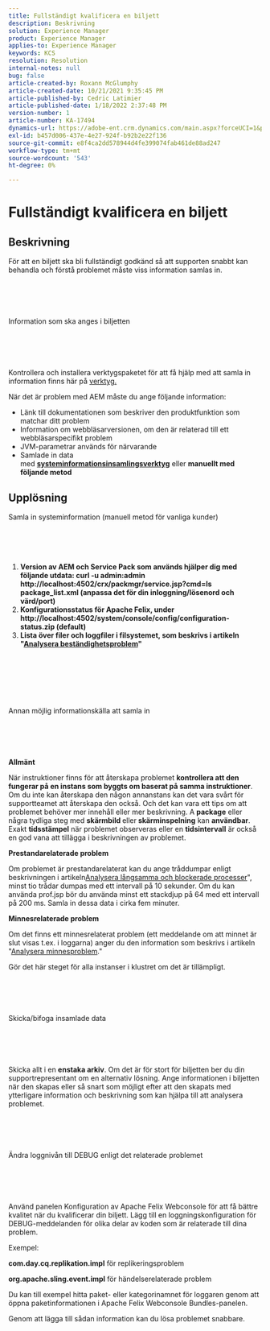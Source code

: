 ```yaml
---
title: Fullständigt kvalificera en biljett
description: Beskrivning
solution: Experience Manager
product: Experience Manager
applies-to: Experience Manager
keywords: KCS
resolution: Resolution
internal-notes: null
bug: false
article-created-by: Roxann McGlumphy
article-created-date: 10/21/2021 9:35:45 PM
article-published-by: Cedric Latimier
article-published-date: 1/18/2022 2:37:48 PM
version-number: 1
article-number: KA-17494
dynamics-url: https://adobe-ent.crm.dynamics.com/main.aspx?forceUCI=1&pagetype=entityrecord&etn=knowledgearticle&id=8e3243d7-b632-ec11-b6e5-000d3a5ba97a
exl-id: b457d006-437e-4e27-924f-b92b2e22f136
source-git-commit: e8f4ca2dd578944d4fe399074fab461de88ad247
workflow-type: tm+mt
source-wordcount: '543'
ht-degree: 0%

---
```


# Fullständigt kvalificera en biljett

## Beskrivning


För att en biljett ska bli fullständigt godkänd så att supporten snabbt kan behandla och förstå problemet måste viss information samlas in.
<br><br><br><br> <br><br>Information som ska anges i biljetten<br><br><br><br> <br><br>
Kontrollera och installera verktygspaketet för att få hjälp med att samla in information finns här på [verktyg.](https://helpx.adobe.com/experience-manager/kb/index/tools.html)

När det är problem med AEM måste du ange följande information:

- Länk till dokumentationen som beskriver den produktfunktion som matchar ditt problem
- Information om webbläsarversionen, om den är relaterad till ett webbläsarspecifikt problem
- JVM-parametrar används för närvarande
- Samlade in data med <b>[systeminformationsinsamlingsverktyg](https://helpx.adobe.com/experience-manager/kb/support-info-collector.html)</b> eller <b>manuellt med följande metod</b>



## Upplösning

Samla in systeminformation (manuell metod för vanliga kunder)<br><br><br><br> 
1. <b>Version av AEM och Service Pack som används hjälper dig med följande utdata: curl -u admin:admin http://localhost:4502/crx/packmgr/service.jsp?cmd=ls package_list.xml (anpassa det för din inloggning/lösenord och värd/port)</b>
2. <b>Konfigurationsstatus för Apache Felix, under http://localhost:4502/system/console/config/configuration-status.zip (default)</b>
3. <b>Lista över filer och loggfiler i filsystemet, som beskrivs i artikeln &quot;[Analysera beständighetsproblem](https://helpx.adobe.com/experience-manager/kb/AnalyzePersistenceProblems.html)&quot;</b>

<br><br><br><br> <br><br>Annan möjlig informationskälla att samla in<br><br><br><br> <br><br>
<b>Allmänt</b>

När instruktioner finns för att återskapa problemet <b>kontrollera att den fungerar på en instans som byggts om baserat på samma instruktioner</b>. Om du inte kan återskapa den någon annanstans kan det vara svårt för supportteamet att återskapa den också. Och det kan vara ett tips om att problemet behöver mer innehåll eller mer beskrivning.
A <b>package</b> eller några tydliga steg med <b>skärmbild </b>eller<b> skärminspelning</b> kan <b>användbar</b>. Exakt <b>tidsstämpel</b> när problemet observeras eller en <b>tidsintervall</b> är också en god vana att tillägga i beskrivningen av problemet.

<b>Prestandarelaterade problem</b>

Om problemet är prestandarelaterat kan du ange tråddumpar enligt beskrivningen i artikeln[Analysera långsamma och blockerade processer](https://helpx.adobe.com/experience-manager/kb/AnalyzeSlowAndBlockedProcesses.html)&quot;, minst tio trådar dumpas med ett intervall på 10 sekunder. Om du kan använda prof.jsp bör du använda minst ett stackdjup på 64 med ett intervall på 200 ms. Samla in dessa data i cirka fem minuter.

<b>Minnesrelaterade problem</b>

Om det finns ett minnesrelaterat problem (ett meddelande om att minnet är slut visas t.ex. i loggarna) anger du den information som beskrivs i artikeln &quot;[Analysera minnesproblem](https://helpx.adobe.com/experience-manager/kb/AnalyzeMemoryProblems.html).&quot;

Gör det här steget för alla instanser i klustret om det är tillämpligt.
<br><br><br><br> <br><br>Skicka/bifoga insamlade data<br><br><br><br> <br><br>
Skicka allt i en <b>enstaka arkiv</b>. Om det är för stort för biljetten ber du din supportrepresentant om en alternativ lösning. Ange informationen i biljetten när den skapas eller så snart som möjligt efter att den skapats med ytterligare information och beskrivning som kan hjälpa till att analysera problemet.
<br><br><br><br> <br><br>Ändra loggnivån till DEBUG enligt det relaterade problemet<br><br><br><br> <br><br>
Använd panelen Konfiguration av Apache Felix Webconsole för att få bättre kvalitet när du kvalificerar din biljett. Lägg till en loggningskonfiguration för DEBUG-meddelanden för olika delar av koden som är relaterade till dina problem.

Exempel:

<b>com.day.cq.replikation.impl</b> för replikeringsproblem

<b>org.apache.sling.event.impl</b> för händelserelaterade problem

Du kan till exempel hitta paket- eller kategorinamnet för loggaren genom att öppna paketinformationen i Apache Felix Webconsole Bundles-panelen.

Genom att lägga till sådan information kan du lösa problemet snabbare.

